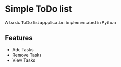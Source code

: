 # Simple ToDo list

A basic ToDo list appplication implementated in Python

## Features
- Add Tasks
- Remove Tasks
- View Tasks
